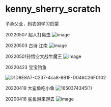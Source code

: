 # kenny_sherry_scratch
子承父业，码农的学习启蒙

20220507 超人打臭虫
![image](https://user-images.githubusercontent.com/28592300/167258394-145ada64-aec1-41a9-b0ba-7f5c14b061b2.png)


20220503 古诗 江南
![image](https://user-images.githubusercontent.com/28592300/166453339-345257c9-ec25-4ba6-a99b-0bdfa20f08eb.png)


20220501孙悟空大战牛魔王
![image](https://user-images.githubusercontent.com/28592300/166148149-310b6f65-a8f7-4a46-a2c2-9ab0fd2fa30f.png)


20220423 宝宝钓鱼

![D1D8E8A7-C237-4ca8-8B1F-D046C26F0102](https://user-images.githubusercontent.com/28592300/164896599-62778f53-cdd2-40bf-8e33-17dcddcbc5bc.png)


20220419 大鲨鱼吃小鱼
![1650374345(1)](https://user-images.githubusercontent.com/28592300/164013425-6e5cda2f-6fb8-46f0-8f64-4168812b8996.png)


20200418 鲨鱼游来游去
![image](https://user-images.githubusercontent.com/28592300/163818448-a06e4fda-c605-495d-8f00-69c606d7c6d4.png)
